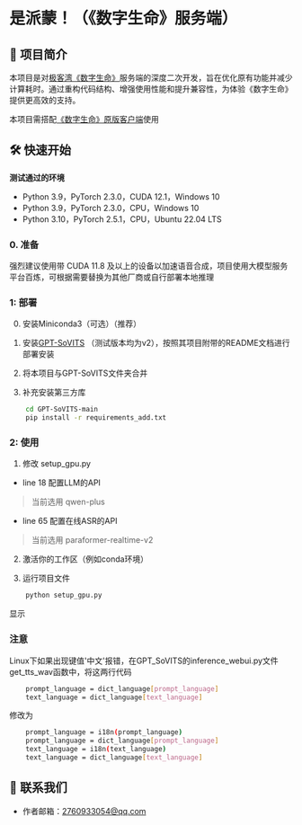 # 是派蒙！（《数字生命》服务端）

## 🚀 项目简介

本项目是对[极客湾《数字生命》](https://github.com/zixiiu/Digital_Life_Server)服务端的深度二次开发，旨在优化原有功能并减少计算耗时。通过重构代码结构、增强使用性能和提升兼容性，为体验《数字生命》提供更高效的支持。

本项目需搭配[《数字生命》原版客户端](https://github.com/QSWWLTN/DigitalLife)使用

## 🛠️ 快速开始

**测试通过的环境**
- Python 3.9，PyTorch 2.3.0，CUDA 12.1，Windows 10
- Python 3.9，PyTorch 2.3.0，CPU，Windows 10
- Python 3.10，PyTorch 2.5.1，CPU，Ubuntu 22.04 LTS

### 0. 准备

强烈建议使用带 CUDA 11.8 及以上的设备以加速语音合成，项目使用大模型服务平台百炼，可根据需要替换为其他厂商或自行部署本地推理

### 1: 部署

0. 安装Miniconda3（可选）（推荐）

1. 安装[GPT-SoVITS](https://github.com/RVC-Boss/GPT-SoVITS/tree/20240821v2?tab=readme-ov-file) （测试版本均为v2），按照其项目附带的README文档进行部署安装

2. 将本项目与GPT-SoVITS文件夹合并

3. 补充安装第三方库

```bash
    cd GPT-SoVITS-main
    pip install -r requirements_add.txt
```

### 2: 使用

1. 修改 setup_gpu.py

- line 18  配置LLM的API
> 当前选用 qwen-plus
 
- line 65  配置在线ASR的API
> 当前选用 paraformer-realtime-v2

2. 激活你的工作区（例如conda环境）

3. 运行项目文件

```bash
    python setup_gpu.py
```
显示

### 注意

Linux下如果出现键值'中文'报错，在GPT_SoVITS的inference_webui.py文件get_tts_wav函数中，将这两行代码

```bash
    prompt_language = dict_language[prompt_language]
    text_language = dict_language[text_language]
```

修改为

```bash
    prompt_language = i18n(prompt_language)
    prompt_language = dict_language[prompt_language]
    text_language = i18n(text_language)
    text_language = dict_language[text_language]
```

## 📢 联系我们
- 作者邮箱：2760933054@qq.com
